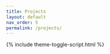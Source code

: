 ```yaml
---
title: Projects
layout: default
nav_order: 5
permalink: /projects/
---
```


{% include theme-toggle-script.html %}

